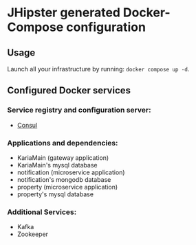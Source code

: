 # JHipster generated Docker-Compose configuration

## Usage

Launch all your infrastructure by running: `docker compose up -d`.

## Configured Docker services

### Service registry and configuration server:

- [Consul](http://localhost:8500)

### Applications and dependencies:

- KariaMain (gateway application)
- KariaMain's mysql database
- notification (microservice application)
- notification's mongodb database
- property (microservice application)
- property's mysql database

### Additional Services:

- Kafka
- Zookeeper
